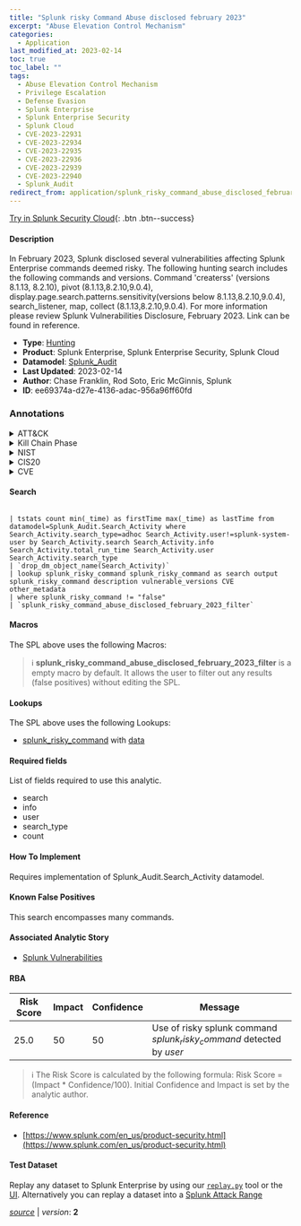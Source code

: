 ```yaml
---
title: "Splunk risky Command Abuse disclosed february 2023"
excerpt: "Abuse Elevation Control Mechanism"
categories:
  - Application
last_modified_at: 2023-02-14
toc: true
toc_label: ""
tags:
  - Abuse Elevation Control Mechanism
  - Privilege Escalation
  - Defense Evasion
  - Splunk Enterprise
  - Splunk Enterprise Security
  - Splunk Cloud
  - CVE-2023-22931
  - CVE-2023-22934
  - CVE-2023-22935
  - CVE-2023-22936
  - CVE-2023-22939
  - CVE-2023-22940
  - Splunk_Audit
redirect_from: application/splunk_risky_command_abuse_disclosed_february_2023/
---
```




[Try in Splunk Security Cloud](https://www.splunk.com/en_us/cyber-security.html){: .btn .btn--success}

#### Description

In February 2023, Splunk disclosed several vulnerabilities affecting Splunk Enterprise commands deemed risky. The following hunting search includes the following commands and versions. Command &#39;createrss&#39; (versions 8.1.13, 8.2.10), pivot (8.1.13,8.2.10,9.0.4), display.page.search.patterns.sensitivity(versions below 8.1.13,8.2.10,9.0.4), search_listener, map, collect (8.1.13,8.2.10,9.0.4). For more information please review Splunk Vulnerabilities Disclosure, February 2023. Link can be found in reference.

- **Type**: [Hunting](https://github.com/splunk/security_content/wiki/Detection-Analytic-Types)
- **Product**: Splunk Enterprise, Splunk Enterprise Security, Splunk Cloud
- **Datamodel**: [Splunk_Audit](https://docs.splunk.com/Documentation/CIM/latest/User/SplunkAudit)
- **Last Updated**: 2023-02-14
- **Author**: Chase Franklin, Rod Soto, Eric McGinnis, Splunk
- **ID**: ee69374a-d27e-4136-adac-956a96ff60fd

### Annotations
<details>
  <summary>ATT&CK</summary>

<div markdown="1">

#### [ATT&CK](https://attack.mitre.org/)

| ID          | Technique   | Tactic         |
| ----------- | ----------- |--------------- |
| [T1548](https://attack.mitre.org/techniques/T1548/) | Abuse Elevation Control Mechanism | Privilege Escalation, Defense Evasion |

</div>
</details>


<details>
  <summary>Kill Chain Phase</summary>

<div markdown="1">

* Exploitation


</div>
</details>


<details>
  <summary>NIST</summary>

<div markdown="1">

* DE.AE



</div>
</details>

<details>
  <summary>CIS20</summary>

<div markdown="1">

* CIS 10



</div>
</details>

<details>
  <summary>CVE</summary>

<div markdown="1">

| ID          | Summary | [CVSS](https://nvd.nist.gov/vuln-metrics/cvss) |
| ----------- | ----------- | -------------- |
| [CVE-2023-22931](https://nvd.nist.gov/vuln/detail/CVE-2023-22931) | In Splunk Enterprise versions below 8.1.13 and 8.2.10, the ‘createrss’ external search command overwrites existing Resource Description Format Site Summary (RSS) feeds without verifying permissions. This feature has been deprecated and disabled by default. | None |
| [CVE-2023-22934](https://nvd.nist.gov/vuln/detail/CVE-2023-22934) | In Splunk Enterprise versions below 8.1.13, 8.2.10, and 9.0.4, the ‘pivot’ search processing language (SPL) command lets a search bypass [SPL safeguards for risky commands](https://docs.splunk.com/Documentation/Splunk/latest/Security/SPLsafeguards) using a saved search job. The vulnerability requires an authenticated user to craft the saved job and a higher privileged user to initiate a request within their browser. The vulnerability affects instances with Splunk Web enabled. | None |
| [CVE-2023-22935](https://nvd.nist.gov/vuln/detail/CVE-2023-22935) | In Splunk Enterprise versions below 8.1.13, 8.2.10, and 9.0.4, the ‘display.page.search.patterns.sensitivity’ search parameter lets a search bypass [SPL safeguards for risky commands](https://docs.splunk.com/Documentation/Splunk/latest/Security/SPLsafeguards). The vulnerability requires a higher privileged user to initiate a request within their browser and only affects instances with Splunk Web enabled. | None |
| [CVE-2023-22936](https://nvd.nist.gov/vuln/detail/CVE-2023-22936) | In Splunk Enterprise versions below 8.1.13, 8.2.10, and 9.0.4, the ‘search_listener’ parameter in a search allows for a blind server-side request forgery (SSRF) by an authenticated user. The initiator of the request cannot see the response without the presence of an additional vulnerability within the environment. | None |
| [CVE-2023-22939](https://nvd.nist.gov/vuln/detail/CVE-2023-22939) | In Splunk Enterprise versions below 8.1.13, 8.2.10, and 9.0.4, the ‘map’ search processing language (SPL) command lets a search [bypass SPL safeguards for risky commands](https://docs.splunk.com/Documentation/Splunk/latest/Security/SPLsafeguards). The vulnerability requires a higher privileged user to initiate a request within their browser and only affects instances with Splunk Web enabled. | None |
| [CVE-2023-22940](https://nvd.nist.gov/vuln/detail/CVE-2023-22940) | In Splunk Enterprise versions below 8.1.13, 8.2.10, and 9.0.4, aliases of the ‘collect’ search processing language (SPL) command, including ‘summaryindex’, ‘sumindex’, ‘stash’,’ mcollect’, and ‘meventcollect’, were not designated as safeguarded commands. The commands could potentially allow for the exposing of data to a summary index that unprivileged users could access. The vulnerability requires a higher privileged user to initiate a request within their browser, and only affects instances with Splunk Web enabled. | None |



</div>
</details>


#### Search

```

| tstats count min(_time) as firstTime max(_time) as lastTime from datamodel=Splunk_Audit.Search_Activity where Search_Activity.search_type=adhoc Search_Activity.user!=splunk-system-user by Search_Activity.search Search_Activity.info Search_Activity.total_run_time Search_Activity.user Search_Activity.search_type 
| `drop_dm_object_name(Search_Activity)` 
| lookup splunk_risky_command splunk_risky_command as search output splunk_risky_command description vulnerable_versions CVE other_metadata 
| where splunk_risky_command != "false" 
| `splunk_risky_command_abuse_disclosed_february_2023_filter`
```

#### Macros
The SPL above uses the following Macros:

> :information_source:
> **splunk_risky_command_abuse_disclosed_february_2023_filter** is a empty macro by default. It allows the user to filter out any results (false positives) without editing the SPL.

#### Lookups
The SPL above uses the following Lookups:

* [splunk_risky_command](https://github.com/splunk/security_content/blob/develop/lookups/splunk_risky_command.yml) with [data](https://github.com/splunk/security_content/tree/develop/lookups/splunk_risky_command.csv)



#### Required fields
List of fields required to use this analytic.
* search
* info
* user
* search_type
* count



#### How To Implement
Requires implementation of Splunk_Audit.Search_Activity datamodel.
#### Known False Positives
This search encompasses many commands.

#### Associated Analytic Story
* [Splunk Vulnerabilities](/stories/splunk_vulnerabilities)




#### RBA

| Risk Score  | Impact      | Confidence   | Message      |
| ----------- | ----------- |--------------|--------------|
| 25.0 | 50 | 50 | Use of risky splunk command $splunk_risky_command$ detected by $user$ |


> :information_source:
> The Risk Score is calculated by the following formula: Risk Score = (Impact * Confidence/100). Initial Confidence and Impact is set by the analytic author.


#### Reference

* [https://www.splunk.com/en_us/product-security.html](https://www.splunk.com/en_us/product-security.html)



#### Test Dataset
Replay any dataset to Splunk Enterprise by using our [`replay.py`](https://github.com/splunk/attack_data#using-replaypy) tool or the [UI](https://github.com/splunk/attack_data#using-ui).
Alternatively you can replay a dataset into a [Splunk Attack Range](https://github.com/splunk/attack_range#replay-dumps-into-attack-range-splunk-server)




[*source*](https://github.com/splunk/security_content/tree/develop/detections/application/splunk_risky_command_abuse_disclosed_february_2023.yml) \| *version*: **2**